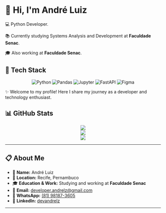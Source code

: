 <h1>👋 Hi, I'm André Luiz</h1>

<p>💻 Python Developer.</p>
<p>📚 Currently studying Systems Analysis and Development at <strong>Faculdade Senac</strong>.</p>
<p>🎓 Also working at <strong>Faculdade Senac</strong>.</p>

<h2>🚀 Tech Stack</h2>
<div align="center">
  <img src="https://img.shields.io/badge/Python-3776AB?style=for-the-badge&logo=python&logoColor=white" alt="Python">
  <img src="https://img.shields.io/badge/Pandas-150458?style=for-the-badge&logo=pandas&logoColor=white" alt="Pandas">
  <img src="https://img.shields.io/badge/Jupyter-F37626?style=for-the-badge&logo=jupyter&logoColor=white" alt="Jupyter">
  <img src="https://img.shields.io/badge/FastAPI-009688?style=for-the-badge&logo=fastapi&logoColor=white" alt="FastAPI">
  <img src="https://img.shields.io/badge/Figma-F24E1E?style=for-the-badge&logo=figma&logoColor=white" alt="Figma">
</div>

<p>✨ Welcome to my profile! Here I share my journey as a developer and technology enthusiast.</p>

<h2>📊 GitHub Stats</h2>
<div align="center">
  <img src="https://github-readme-stats.vercel.app/api?username=Deezinn&theme=vue-dark&show_icons=true&hide_border=true&count_private=true"/>
  <br>
  <img src="https://github-readme-streak-stats.herokuapp.com/?user=Deezinn&theme=vue-dark&hide_border=true"/>
  <br>
  <img src="https://github-readme-stats.vercel.app/api/top-langs/?username=Deezinn&theme=vue-dark&show_icons=true&hide_border=true&layout=compact"/>
</div>

<hr>

<h2>📋 About Me</h2>
<ul>
  <li>👤 <strong>Name:</strong> André Luiz</li>
  <li>📍 <strong>Location:</strong> Recife, Pernambuco</li>
  <li>🎓 <strong>Education & Work:</strong> Studying and working at <strong>Faculdade Senac</strong></li>
  <li>📧 <strong>Email:</strong> <a href="mailto:developer.andrelz@gmail.com">developer.andrelz@gmail.com</a></li>
  <li>📱 <strong>WhatsApp:</strong> <a href="https://wa.me/5581981873605">(81) 98187-3605</a></li>
  <li>🔗 <strong>LinkedIn:</strong> <a href="https://www.linkedin.com/in/devandrelz" target="_blank">devandrelz</a></li>
</ul>

<hr>
